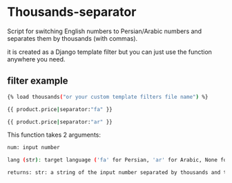 # Thousands-separator

Script for switching English numbers to Persian/Arabic numbers and separates them by thousands (with commas).

it is created as a Django template filter but you can just use the function anywhere you need.

## filter example 

```bash
{% load thousands("or your custom template filters file name") %}

{{ product.price|separator:"fa" }}

{{ product.price|separator:"ar" }}
```

This function takes 2 arguments:

```bash 
num: input number
```
```bash
lang (str): target language ('fa' for Persian, 'ar' for Arabic, None for just returning the input number separated by thousands).
```
```bash
returns: str: a string of the input number separated by thousands and translated to target language.
```
